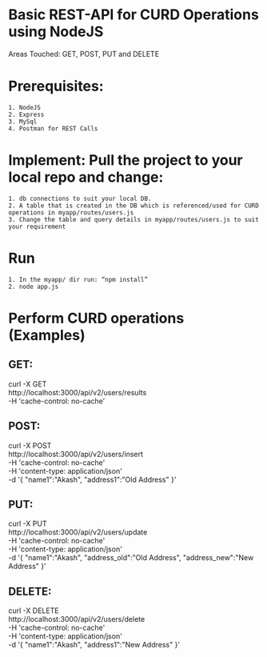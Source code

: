 # Basic REST-API for CURD Operations using NodeJS

Areas Touched:
GET, POST, PUT and DELETE

# Prerequisites:
	1. NodeJS
	2. Express
	3. MySql
	4. Postman for REST Calls

# Implement: Pull the project to your local repo and change:
	1. db connections to suit your local DB.
	2. A table that is created in the DB which is referenced/used for CURD operations in myapp/routes/users.js
	3. Change the table and query details in myapp/routes/users.js to suit your requirement

# Run
	1. In the myapp/ dir run: “npm install”
	2. node app.js

# Perform CURD operations (Examples)
## GET: 
curl -X GET \
  http://localhost:3000/api/v2/users/results \
  -H 'cache-control: no-cache’

## POST:
curl -X POST \
  http://localhost:3000/api/v2/users/insert \
  -H 'cache-control: no-cache' \
  -H 'content-type: application/json' \
  -d '{
	"name1":"Akash",
	"address1":"Old Address"
}'

## PUT: 
curl -X PUT \
  http://localhost:3000/api/v2/users/update \
  -H 'cache-control: no-cache' \
  -H 'content-type: application/json' \
  -d '{
	"name1":"Akash",
	"address_old":"Old Address",
	"address_new":"New Address"
}'

## DELETE:
curl -X DELETE \
  http://localhost:3000/api/v2/users/delete \
  -H 'cache-control: no-cache' \
  -H 'content-type: application/json' \
  -d '{
	"name1":"Akash",
	"address1":"New Address"
}'
